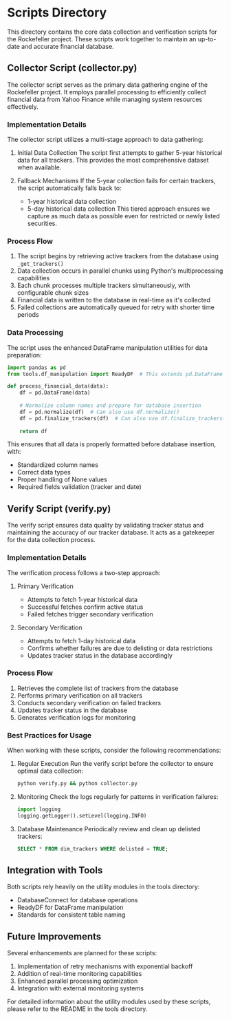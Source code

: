 # Scripts Directory

This directory contains the core data collection and verification scripts for the Rockefeller project. These scripts work together to maintain an up-to-date and accurate financial database.

## Collector Script (collector.py)

The collector script serves as the primary data gathering engine of the Rockefeller project. It employs parallel processing to efficiently collect financial data from Yahoo Finance while managing system resources effectively.

### Implementation Details

The collector script utilizes a multi-stage approach to data gathering:

1. Initial Data Collection
   The script first attempts to gather 5-year historical data for all trackers. This provides the most comprehensive dataset when available.

2. Fallback Mechanisms
   If the 5-year collection fails for certain trackers, the script automatically falls back to:
   - 1-year historical data collection
   - 5-day historical data collection
   This tiered approach ensures we capture as much data as possible even for restricted or newly listed securities.

### Process Flow

1. The script begins by retrieving active trackers from the database using `_get_trackers()`
2. Data collection occurs in parallel chunks using Python's multiprocessing capabilities
3. Each chunk processes multiple trackers simultaneously, with configurable chunk sizes
4. Financial data is written to the database in real-time as it's collected
5. Failed collections are automatically queued for retry with shorter time periods

### Data Processing

The script uses the enhanced DataFrame manipulation utilities for data preparation:

```python
import pandas as pd
from tools.df_manipulation import ReadyDF  # This extends pd.DataFrame

def process_financial_data(data):
    df = pd.DataFrame(data)
    
    # Normalize column names and prepare for database insertion
    df = pd.normalize(df)  # Can also use df.normalize()
    df = pd.finalize_trackers(df)  # Can also use df.finalize_trackers()
    
    return df
```

This ensures that all data is properly formatted before database insertion, with:
- Standardized column names
- Correct data types
- Proper handling of None values
- Required fields validation (tracker and date)

## Verify Script (verify.py)

The verify script ensures data quality by validating tracker status and maintaining the accuracy of our tracker database. It acts as a gatekeeper for the data collection process.

### Implementation Details

The verification process follows a two-step approach:

1. Primary Verification
   - Attempts to fetch 1-year historical data
   - Successful fetches confirm active status
   - Failed fetches trigger secondary verification

2. Secondary Verification
   - Attempts to fetch 1-day historical data
   - Confirms whether failures are due to delisting or data restrictions
   - Updates tracker status in the database accordingly

### Process Flow

1. Retrieves the complete list of trackers from the database
2. Performs primary verification on all trackers
3. Conducts secondary verification on failed trackers
4. Updates tracker status in the database
5. Generates verification logs for monitoring

### Best Practices for Usage

When working with these scripts, consider the following recommendations:

1. Regular Execution
   Run the verify script before the collector to ensure optimal data collection:
   ```bash
   python verify.py && python collector.py
   ```

2. Monitoring
   Check the logs regularly for patterns in verification failures:
   ```python
   import logging
   logging.getLogger().setLevel(logging.INFO)
   ```

3. Database Maintenance
   Periodically review and clean up delisted trackers:
   ```sql
   SELECT * FROM dim_trackers WHERE delisted = TRUE;
   ```

## Integration with Tools

Both scripts rely heavily on the utility modules in the tools directory:
- DatabaseConnect for database operations
- ReadyDF for DataFrame manipulation
- Standards for consistent table naming

## Future Improvements

Several enhancements are planned for these scripts:
1. Implementation of retry mechanisms with exponential backoff
2. Addition of real-time monitoring capabilities
3. Enhanced parallel processing optimization
4. Integration with external monitoring systems

For detailed information about the utility modules used by these scripts, please refer to the README in the tools directory.